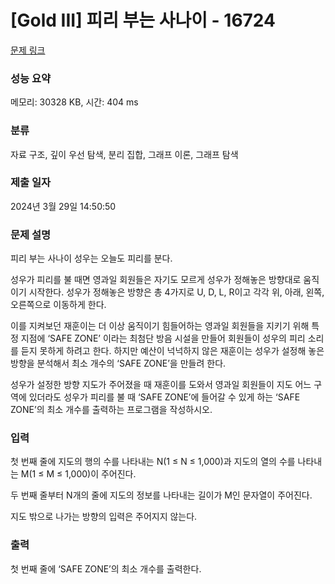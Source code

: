 # [Gold III] 피리 부는 사나이 - 16724 

[문제 링크](https://www.acmicpc.net/problem/16724) 

### 성능 요약

메모리: 30328 KB, 시간: 404 ms

### 분류

자료 구조, 깊이 우선 탐색, 분리 집합, 그래프 이론, 그래프 탐색

### 제출 일자

2024년 3월 29일 14:50:50

### 문제 설명

<p>피리 부는 사나이 성우는 오늘도 피리를 분다.</p>

<p>성우가 피리를 불 때면 영과일 회원들은 자기도 모르게 성우가 정해놓은 방향대로 움직이기 시작한다. 성우가 정해놓은 방향은 총 4가지로 U, D, L, R이고 각각 위, 아래, 왼쪽, 오른쪽으로 이동하게 한다.</p>

<p>이를 지켜보던 재훈이는 더 이상 움직이기 힘들어하는 영과일 회원들을 지키기 위해 특정 지점에 ‘SAFE ZONE’ 이라는 최첨단 방음 시설을 만들어 회원들이 성우의 피리 소리를 듣지 못하게 하려고 한다. 하지만 예산이 넉넉하지 않은 재훈이는 성우가 설정해 놓은 방향을 분석해서 최소 개수의 ‘SAFE ZONE’을 만들려 한다. </p>

<p>성우가 설정한 방향 지도가 주어졌을 때 재훈이를 도와서 영과일 회원들이 지도 어느 구역에 있더라도 성우가 피리를 불 때 ‘SAFE ZONE’에 들어갈 수 있게 하는 ‘SAFE ZONE’의 최소 개수를 출력하는 프로그램을 작성하시오.</p>

### 입력 

 <p>첫 번째 줄에 지도의 행의 수를 나타내는 N(1 ≤ N ≤ 1,000)과 지도의 열의 수를 나타내는 M(1 ≤ M ≤ 1,000)이 주어진다.</p>

<p>두 번째 줄부터 N개의 줄에 지도의 정보를 나타내는 길이가 M인 문자열이 주어진다.</p>

<p>지도 밖으로 나가는 방향의 입력은 주어지지 않는다.</p>

### 출력 

 <p>첫 번째 줄에 ‘SAFE ZONE’의 최소 개수를 출력한다.</p>

